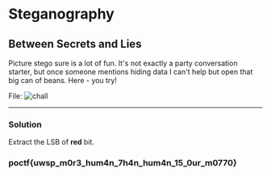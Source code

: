 # Steganography

## Between Secrets and Lies

Picture stego sure is a lot of fun. It's not exactly a party conversation starter, but once someone mentions hiding data I can't help but open that big can of beans. Here - you try!

File: ![chall](https://media.discordapp.net/attachments/758115188796162088/1195638979786195025/bean.png?ex=65b4b892&is=65a24392&hm=580f921b392d2243422af41d2f804878477a2e6ccfbb3b4655911f548c4aa28c&=&format=webp&quality=lossless&width=1168&height=1168)

---

### Solution

Extract the LSB of **red** bit.

### poctf{uwsp_m0r3_hum4n_7h4n_hum4n_15_0ur_m0770}